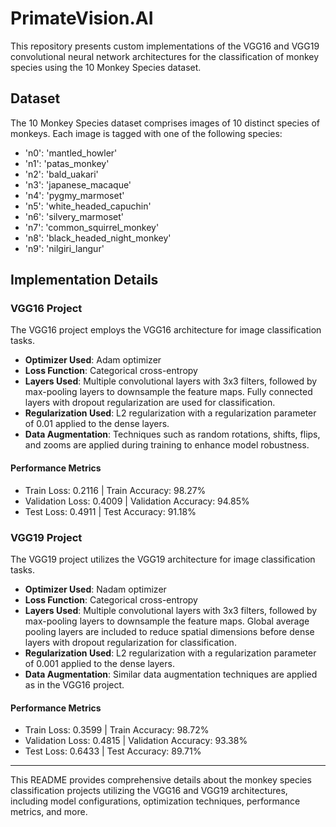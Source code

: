 # PrimateVision.AI


This repository presents custom implementations of the VGG16 and VGG19 convolutional neural network architectures for the classification of monkey species using the 10 Monkey Species dataset.

## Dataset

The 10 Monkey Species dataset comprises images of 10 distinct species of monkeys. Each image is tagged with one of the following species:

- 'n0': 'mantled_howler'
- 'n1': 'patas_monkey'
- 'n2': 'bald_uakari'
- 'n3': 'japanese_macaque'
- 'n4': 'pygmy_marmoset'
- 'n5': 'white_headed_capuchin'
- 'n6': 'silvery_marmoset'
- 'n7': 'common_squirrel_monkey'
- 'n8': 'black_headed_night_monkey'
- 'n9': 'nilgiri_langur'

## Implementation Details

### VGG16 Project

The VGG16 project employs the VGG16 architecture for image classification tasks.

- **Optimizer Used**: Adam optimizer
- **Loss Function**: Categorical cross-entropy
- **Layers Used**: Multiple convolutional layers with 3x3 filters, followed by max-pooling layers to downsample the feature maps. Fully connected layers with dropout regularization are used for classification.
- **Regularization Used**: L2 regularization with a regularization parameter of 0.01 applied to the dense layers.
- **Data Augmentation**: Techniques such as random rotations, shifts, flips, and zooms are applied during training to enhance model robustness.

#### Performance Metrics

- Train Loss: 0.2116 | Train Accuracy: 98.27%
- Validation Loss: 0.4009 | Validation Accuracy: 94.85%
- Test Loss: 0.4911 | Test Accuracy: 91.18%

### VGG19 Project

The VGG19 project utilizes the VGG19 architecture for image classification tasks.

- **Optimizer Used**: Nadam optimizer
- **Loss Function**: Categorical cross-entropy
- **Layers Used**: Multiple convolutional layers with 3x3 filters, followed by max-pooling layers to downsample the feature maps. Global average pooling layers are included to reduce spatial dimensions before dense layers with dropout regularization for classification.
- **Regularization Used**: L2 regularization with a regularization parameter of 0.001 applied to the dense layers.
- **Data Augmentation**: Similar data augmentation techniques are applied as in the VGG16 project.

#### Performance Metrics

- Train Loss: 0.3599 | Train Accuracy: 98.72%
- Validation Loss: 0.4815 | Validation Accuracy: 93.38%
- Test Loss: 0.6433 | Test Accuracy: 89.71%

---

This README provides comprehensive details about the monkey species classification projects utilizing the VGG16 and VGG19 architectures, including model configurations, optimization techniques, performance metrics, and more.
